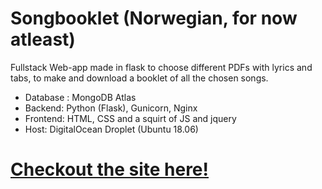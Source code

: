 # Songbooklet (Norwegian, for now atleast)
Fullstack Web-app made in flask to choose different PDFs with lyrics and tabs, to make and download a booklet of all the chosen songs. 

- Database : MongoDB Atlas
- Backend: Python (Flask), Gunicorn, Nginx
- Frontend: HTML, CSS and a squirt of JS and jquery
- Host: DigitalOcean Droplet (Ubuntu 18.06)

# [Checkout the site here!](http://178.128.254.188/)
